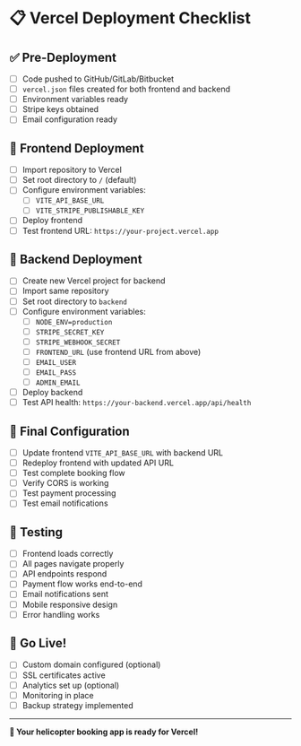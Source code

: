 # 📋 Vercel Deployment Checklist

## ✅ Pre-Deployment

- [ ] Code pushed to GitHub/GitLab/Bitbucket
- [ ] `vercel.json` files created for both frontend and backend
- [ ] Environment variables ready
- [ ] Stripe keys obtained
- [ ] Email configuration ready

## 🚀 Frontend Deployment

- [ ] Import repository to Vercel
- [ ] Set root directory to `/` (default)
- [ ] Configure environment variables:
  - [ ] `VITE_API_BASE_URL`
  - [ ] `VITE_STRIPE_PUBLISHABLE_KEY`
- [ ] Deploy frontend
- [ ] Test frontend URL: `https://your-project.vercel.app`

## 🔧 Backend Deployment  

- [ ] Create new Vercel project for backend
- [ ] Import same repository
- [ ] Set root directory to `backend`
- [ ] Configure environment variables:
  - [ ] `NODE_ENV=production`
  - [ ] `STRIPE_SECRET_KEY`
  - [ ] `STRIPE_WEBHOOK_SECRET`
  - [ ] `FRONTEND_URL` (use frontend URL from above)
  - [ ] `EMAIL_USER`
  - [ ] `EMAIL_PASS`
  - [ ] `ADMIN_EMAIL`
- [ ] Deploy backend
- [ ] Test API health: `https://your-backend.vercel.app/api/health`

## 🔄 Final Configuration

- [ ] Update frontend `VITE_API_BASE_URL` with backend URL
- [ ] Redeploy frontend with updated API URL
- [ ] Test complete booking flow
- [ ] Verify CORS is working
- [ ] Test payment processing
- [ ] Test email notifications

## 🧪 Testing

- [ ] Frontend loads correctly
- [ ] All pages navigate properly
- [ ] API endpoints respond
- [ ] Payment flow works end-to-end
- [ ] Email notifications sent
- [ ] Mobile responsive design
- [ ] Error handling works

## 🎉 Go Live!

- [ ] Custom domain configured (optional)
- [ ] SSL certificates active
- [ ] Analytics set up (optional)
- [ ] Monitoring in place
- [ ] Backup strategy implemented

---

**🚁 Your helicopter booking app is ready for Vercel!**
